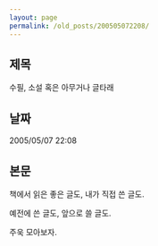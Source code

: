 ```yaml
---
layout: page
permalink: /old_posts/200505072208/
---
```


## 제목
수필, 소설 혹은 아무거나 글타래

## 날짜
2005/05/07 22:08

## 본문
책에서 읽은 좋은 글도,
내가 직접 쓴 글도.


예전에 쓴 글도,
앞으로 쓸 글도.


주욱 모아보자.
